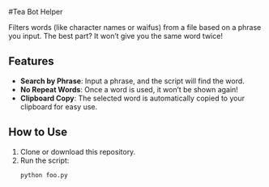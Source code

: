 #Tea Bot Helper

Filters words (like character names or waifus) from a file based on a phrase you input. The best part? It won’t give you the same word twice!

## Features

- **Search by Phrase**: Input a phrase, and the script will find the word.
- **No Repeat Words**: Once a word is used, it won’t be shown again!
- **Clipboard Copy**: The selected word is automatically copied to your clipboard for easy use.

## How to Use

1. Clone or download this repository.
2. Run the script:
   ```bash
   python foo.py
